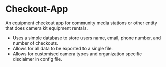 # Checkout-App

<p>An equipment checkout app for community media stations or other entity that does camera kit equipment rentals.</p>
  <ul>
  <li>Uses a simple database to store users name, email, phone number, and number of checkouts.</li>
  <li>Allows for all data to be exported to a single file.</li>
  <li>Allows for customised camera types and organization specific disclaimer in config file.</li>
  </ul>

  
  
